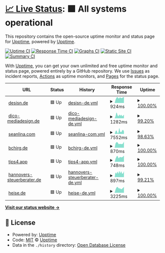 # [📈 Live Status](https://desisn.github.io/upptime/): <!--live status--> **🟩 All systems operational**

This repository contains the open-source uptime monitor and status page for [Upptime](https://upptime.js.org), powered by [Upptime](https://github.com/upptime/upptime).

[![Uptime CI](https://github.com/desisn/upptime/workflows/Uptime%20CI/badge.svg)](https://github.com/desisn/upptime/actions?query=workflow%3A%22Uptime+CI%22)
[![Response Time CI](https://github.com/desisn/upptime/workflows/Response%20Time%20CI/badge.svg)](https://github.com/desisn/upptime/actions?query=workflow%3A%22Response+Time+CI%22)
[![Graphs CI](https://github.com/desisn/upptime/workflows/Graphs%20CI/badge.svg)](https://github.com/desisn/upptime/actions?query=workflow%3A%22Graphs+CI%22)
[![Static Site CI](https://github.com/desisn/upptime/workflows/Static%20Site%20CI/badge.svg)](https://github.com/desisn/upptime/actions?query=workflow%3A%22Static+Site+CI%22)
[![Summary CI](https://github.com/desisn/upptime/workflows/Summary%20CI/badge.svg)](https://github.com/desisn/upptime/actions?query=workflow%3A%22Summary+CI%22)

With [Upptime](https://upptime.js.org), you can get your own unlimited and free uptime monitor and status page, powered entirely by a GitHub repository. We use [Issues](https://github.com/upptime/upptime/issues) as incident reports, [Actions](https://github.com/desisn/upptime/actions) as uptime monitors, and [Pages](https://demo.upptime.js.org) for the status page.

<!--start: status pages-->
<!-- This summary is generated by Upptime (https://github.com/upptime/upptime) -->
<!-- Do not edit this manually, your changes will be overwritten -->
<!-- prettier-ignore -->
| URL | Status | History | Response Time | Uptime |
| --- | ------ | ------- | ------------- | ------ |
| <img alt="" src="https://icons.duckduckgo.com/ip3/desisn.de.ico" height="13"> [desisn.de](https://desisn.de) | 🟩 Up | [desisn-de.yml](https://github.com/desisn/upptime/commits/HEAD/history/desisn-de.yml) | <details><summary><img alt="Response time graph" src="./graphs/desisn-de/response-time-week.png" height="20"> 924ms</summary><br><a href="https://desisn.github.io/upptime/history/desisn-de"><img alt="Response time 833" src="https://img.shields.io/endpoint?url=https%3A%2F%2Fraw.githubusercontent.com%2Fdesisn%2Fupptime%2FHEAD%2Fapi%2Fdesisn-de%2Fresponse-time.json"></a><br><a href="https://desisn.github.io/upptime/history/desisn-de"><img alt="24-hour response time 1296" src="https://img.shields.io/endpoint?url=https%3A%2F%2Fraw.githubusercontent.com%2Fdesisn%2Fupptime%2FHEAD%2Fapi%2Fdesisn-de%2Fresponse-time-day.json"></a><br><a href="https://desisn.github.io/upptime/history/desisn-de"><img alt="7-day response time 924" src="https://img.shields.io/endpoint?url=https%3A%2F%2Fraw.githubusercontent.com%2Fdesisn%2Fupptime%2FHEAD%2Fapi%2Fdesisn-de%2Fresponse-time-week.json"></a><br><a href="https://desisn.github.io/upptime/history/desisn-de"><img alt="30-day response time 888" src="https://img.shields.io/endpoint?url=https%3A%2F%2Fraw.githubusercontent.com%2Fdesisn%2Fupptime%2FHEAD%2Fapi%2Fdesisn-de%2Fresponse-time-month.json"></a><br><a href="https://desisn.github.io/upptime/history/desisn-de"><img alt="1-year response time 858" src="https://img.shields.io/endpoint?url=https%3A%2F%2Fraw.githubusercontent.com%2Fdesisn%2Fupptime%2FHEAD%2Fapi%2Fdesisn-de%2Fresponse-time-year.json"></a></details> | <details><summary><a href="https://desisn.github.io/upptime/history/desisn-de">100.00%</a></summary><a href="https://desisn.github.io/upptime/history/desisn-de"><img alt="All-time uptime 99.98%" src="https://img.shields.io/endpoint?url=https%3A%2F%2Fraw.githubusercontent.com%2Fdesisn%2Fupptime%2FHEAD%2Fapi%2Fdesisn-de%2Fuptime.json"></a><br><a href="https://desisn.github.io/upptime/history/desisn-de"><img alt="24-hour uptime 100.00%" src="https://img.shields.io/endpoint?url=https%3A%2F%2Fraw.githubusercontent.com%2Fdesisn%2Fupptime%2FHEAD%2Fapi%2Fdesisn-de%2Fuptime-day.json"></a><br><a href="https://desisn.github.io/upptime/history/desisn-de"><img alt="7-day uptime 100.00%" src="https://img.shields.io/endpoint?url=https%3A%2F%2Fraw.githubusercontent.com%2Fdesisn%2Fupptime%2FHEAD%2Fapi%2Fdesisn-de%2Fuptime-week.json"></a><br><a href="https://desisn.github.io/upptime/history/desisn-de"><img alt="30-day uptime 100.00%" src="https://img.shields.io/endpoint?url=https%3A%2F%2Fraw.githubusercontent.com%2Fdesisn%2Fupptime%2FHEAD%2Fapi%2Fdesisn-de%2Fuptime-month.json"></a><br><a href="https://desisn.github.io/upptime/history/desisn-de"><img alt="1-year uptime 100.00%" src="https://img.shields.io/endpoint?url=https%3A%2F%2Fraw.githubusercontent.com%2Fdesisn%2Fupptime%2FHEAD%2Fapi%2Fdesisn-de%2Fuptime-year.json"></a></details>
| <img alt="" src="https://icons.duckduckgo.com/ip3/dico-mediadesign.de.ico" height="13"> [dico-mediadesign.de](https://dico-mediadesign.de) | 🟩 Up | [dico-mediadesign-de.yml](https://github.com/desisn/upptime/commits/HEAD/history/dico-mediadesign-de.yml) | <details><summary><img alt="Response time graph" src="./graphs/dico-mediadesign-de/response-time-week.png" height="20"> 1282ms</summary><br><a href="https://desisn.github.io/upptime/history/dico-mediadesign-de"><img alt="Response time 1814" src="https://img.shields.io/endpoint?url=https%3A%2F%2Fraw.githubusercontent.com%2Fdesisn%2Fupptime%2FHEAD%2Fapi%2Fdico-mediadesign-de%2Fresponse-time.json"></a><br><a href="https://desisn.github.io/upptime/history/dico-mediadesign-de"><img alt="24-hour response time 1250" src="https://img.shields.io/endpoint?url=https%3A%2F%2Fraw.githubusercontent.com%2Fdesisn%2Fupptime%2FHEAD%2Fapi%2Fdico-mediadesign-de%2Fresponse-time-day.json"></a><br><a href="https://desisn.github.io/upptime/history/dico-mediadesign-de"><img alt="7-day response time 1282" src="https://img.shields.io/endpoint?url=https%3A%2F%2Fraw.githubusercontent.com%2Fdesisn%2Fupptime%2FHEAD%2Fapi%2Fdico-mediadesign-de%2Fresponse-time-week.json"></a><br><a href="https://desisn.github.io/upptime/history/dico-mediadesign-de"><img alt="30-day response time 1060" src="https://img.shields.io/endpoint?url=https%3A%2F%2Fraw.githubusercontent.com%2Fdesisn%2Fupptime%2FHEAD%2Fapi%2Fdico-mediadesign-de%2Fresponse-time-month.json"></a><br><a href="https://desisn.github.io/upptime/history/dico-mediadesign-de"><img alt="1-year response time 1991" src="https://img.shields.io/endpoint?url=https%3A%2F%2Fraw.githubusercontent.com%2Fdesisn%2Fupptime%2FHEAD%2Fapi%2Fdico-mediadesign-de%2Fresponse-time-year.json"></a></details> | <details><summary><a href="https://desisn.github.io/upptime/history/dico-mediadesign-de">99.20%</a></summary><a href="https://desisn.github.io/upptime/history/dico-mediadesign-de"><img alt="All-time uptime 99.89%" src="https://img.shields.io/endpoint?url=https%3A%2F%2Fraw.githubusercontent.com%2Fdesisn%2Fupptime%2FHEAD%2Fapi%2Fdico-mediadesign-de%2Fuptime.json"></a><br><a href="https://desisn.github.io/upptime/history/dico-mediadesign-de"><img alt="24-hour uptime 100.00%" src="https://img.shields.io/endpoint?url=https%3A%2F%2Fraw.githubusercontent.com%2Fdesisn%2Fupptime%2FHEAD%2Fapi%2Fdico-mediadesign-de%2Fuptime-day.json"></a><br><a href="https://desisn.github.io/upptime/history/dico-mediadesign-de"><img alt="7-day uptime 99.20%" src="https://img.shields.io/endpoint?url=https%3A%2F%2Fraw.githubusercontent.com%2Fdesisn%2Fupptime%2FHEAD%2Fapi%2Fdico-mediadesign-de%2Fuptime-week.json"></a><br><a href="https://desisn.github.io/upptime/history/dico-mediadesign-de"><img alt="30-day uptime 99.54%" src="https://img.shields.io/endpoint?url=https%3A%2F%2Fraw.githubusercontent.com%2Fdesisn%2Fupptime%2FHEAD%2Fapi%2Fdico-mediadesign-de%2Fuptime-month.json"></a><br><a href="https://desisn.github.io/upptime/history/dico-mediadesign-de"><img alt="1-year uptime 99.83%" src="https://img.shields.io/endpoint?url=https%3A%2F%2Fraw.githubusercontent.com%2Fdesisn%2Fupptime%2FHEAD%2Fapi%2Fdico-mediadesign-de%2Fuptime-year.json"></a></details>
| <img alt="" src="https://icons.duckduckgo.com/ip3/seanlina.com.ico" height="13"> [seanlina.com](https://seanlina.com) | 🟩 Up | [seanlina-com.yml](https://github.com/desisn/upptime/commits/HEAD/history/seanlina-com.yml) | <details><summary><img alt="Response time graph" src="./graphs/seanlina-com/response-time-week.png" height="20"> 7552ms</summary><br><a href="https://desisn.github.io/upptime/history/seanlina-com"><img alt="Response time 4740" src="https://img.shields.io/endpoint?url=https%3A%2F%2Fraw.githubusercontent.com%2Fdesisn%2Fupptime%2FHEAD%2Fapi%2Fseanlina-com%2Fresponse-time.json"></a><br><a href="https://desisn.github.io/upptime/history/seanlina-com"><img alt="24-hour response time 14098" src="https://img.shields.io/endpoint?url=https%3A%2F%2Fraw.githubusercontent.com%2Fdesisn%2Fupptime%2FHEAD%2Fapi%2Fseanlina-com%2Fresponse-time-day.json"></a><br><a href="https://desisn.github.io/upptime/history/seanlina-com"><img alt="7-day response time 7552" src="https://img.shields.io/endpoint?url=https%3A%2F%2Fraw.githubusercontent.com%2Fdesisn%2Fupptime%2FHEAD%2Fapi%2Fseanlina-com%2Fresponse-time-week.json"></a><br><a href="https://desisn.github.io/upptime/history/seanlina-com"><img alt="30-day response time 6630" src="https://img.shields.io/endpoint?url=https%3A%2F%2Fraw.githubusercontent.com%2Fdesisn%2Fupptime%2FHEAD%2Fapi%2Fseanlina-com%2Fresponse-time-month.json"></a><br><a href="https://desisn.github.io/upptime/history/seanlina-com"><img alt="1-year response time 5842" src="https://img.shields.io/endpoint?url=https%3A%2F%2Fraw.githubusercontent.com%2Fdesisn%2Fupptime%2FHEAD%2Fapi%2Fseanlina-com%2Fresponse-time-year.json"></a></details> | <details><summary><a href="https://desisn.github.io/upptime/history/seanlina-com">98.63%</a></summary><a href="https://desisn.github.io/upptime/history/seanlina-com"><img alt="All-time uptime 99.89%" src="https://img.shields.io/endpoint?url=https%3A%2F%2Fraw.githubusercontent.com%2Fdesisn%2Fupptime%2FHEAD%2Fapi%2Fseanlina-com%2Fuptime.json"></a><br><a href="https://desisn.github.io/upptime/history/seanlina-com"><img alt="24-hour uptime 100.00%" src="https://img.shields.io/endpoint?url=https%3A%2F%2Fraw.githubusercontent.com%2Fdesisn%2Fupptime%2FHEAD%2Fapi%2Fseanlina-com%2Fuptime-day.json"></a><br><a href="https://desisn.github.io/upptime/history/seanlina-com"><img alt="7-day uptime 98.63%" src="https://img.shields.io/endpoint?url=https%3A%2F%2Fraw.githubusercontent.com%2Fdesisn%2Fupptime%2FHEAD%2Fapi%2Fseanlina-com%2Fuptime-week.json"></a><br><a href="https://desisn.github.io/upptime/history/seanlina-com"><img alt="30-day uptime 99.41%" src="https://img.shields.io/endpoint?url=https%3A%2F%2Fraw.githubusercontent.com%2Fdesisn%2Fupptime%2FHEAD%2Fapi%2Fseanlina-com%2Fuptime-month.json"></a><br><a href="https://desisn.github.io/upptime/history/seanlina-com"><img alt="1-year uptime 99.83%" src="https://img.shields.io/endpoint?url=https%3A%2F%2Fraw.githubusercontent.com%2Fdesisn%2Fupptime%2FHEAD%2Fapi%2Fseanlina-com%2Fuptime-year.json"></a></details>
| <img alt="" src="https://icons.duckduckgo.com/ip3/bchirg.de.ico" height="13"> [bchirg.de](https://bchirg.de) | 🟩 Up | [bchirg-de.yml](https://github.com/desisn/upptime/commits/HEAD/history/bchirg-de.yml) | <details><summary><img alt="Response time graph" src="./graphs/bchirg-de/response-time-week.png" height="20"> 870ms</summary><br><a href="https://desisn.github.io/upptime/history/bchirg-de"><img alt="Response time 932" src="https://img.shields.io/endpoint?url=https%3A%2F%2Fraw.githubusercontent.com%2Fdesisn%2Fupptime%2FHEAD%2Fapi%2Fbchirg-de%2Fresponse-time.json"></a><br><a href="https://desisn.github.io/upptime/history/bchirg-de"><img alt="24-hour response time 1020" src="https://img.shields.io/endpoint?url=https%3A%2F%2Fraw.githubusercontent.com%2Fdesisn%2Fupptime%2FHEAD%2Fapi%2Fbchirg-de%2Fresponse-time-day.json"></a><br><a href="https://desisn.github.io/upptime/history/bchirg-de"><img alt="7-day response time 870" src="https://img.shields.io/endpoint?url=https%3A%2F%2Fraw.githubusercontent.com%2Fdesisn%2Fupptime%2FHEAD%2Fapi%2Fbchirg-de%2Fresponse-time-week.json"></a><br><a href="https://desisn.github.io/upptime/history/bchirg-de"><img alt="30-day response time 828" src="https://img.shields.io/endpoint?url=https%3A%2F%2Fraw.githubusercontent.com%2Fdesisn%2Fupptime%2FHEAD%2Fapi%2Fbchirg-de%2Fresponse-time-month.json"></a><br><a href="https://desisn.github.io/upptime/history/bchirg-de"><img alt="1-year response time 918" src="https://img.shields.io/endpoint?url=https%3A%2F%2Fraw.githubusercontent.com%2Fdesisn%2Fupptime%2FHEAD%2Fapi%2Fbchirg-de%2Fresponse-time-year.json"></a></details> | <details><summary><a href="https://desisn.github.io/upptime/history/bchirg-de">100.00%</a></summary><a href="https://desisn.github.io/upptime/history/bchirg-de"><img alt="All-time uptime 99.97%" src="https://img.shields.io/endpoint?url=https%3A%2F%2Fraw.githubusercontent.com%2Fdesisn%2Fupptime%2FHEAD%2Fapi%2Fbchirg-de%2Fuptime.json"></a><br><a href="https://desisn.github.io/upptime/history/bchirg-de"><img alt="24-hour uptime 100.00%" src="https://img.shields.io/endpoint?url=https%3A%2F%2Fraw.githubusercontent.com%2Fdesisn%2Fupptime%2FHEAD%2Fapi%2Fbchirg-de%2Fuptime-day.json"></a><br><a href="https://desisn.github.io/upptime/history/bchirg-de"><img alt="7-day uptime 100.00%" src="https://img.shields.io/endpoint?url=https%3A%2F%2Fraw.githubusercontent.com%2Fdesisn%2Fupptime%2FHEAD%2Fapi%2Fbchirg-de%2Fuptime-week.json"></a><br><a href="https://desisn.github.io/upptime/history/bchirg-de"><img alt="30-day uptime 100.00%" src="https://img.shields.io/endpoint?url=https%3A%2F%2Fraw.githubusercontent.com%2Fdesisn%2Fupptime%2FHEAD%2Fapi%2Fbchirg-de%2Fuptime-month.json"></a><br><a href="https://desisn.github.io/upptime/history/bchirg-de"><img alt="1-year uptime 99.94%" src="https://img.shields.io/endpoint?url=https%3A%2F%2Fraw.githubusercontent.com%2Fdesisn%2Fupptime%2FHEAD%2Fapi%2Fbchirg-de%2Fuptime-year.json"></a></details>
| <img alt="" src="https://icons.duckduckgo.com/ip3/tips4.app.ico" height="13"> [tips4.app](https://tips4.app) | 🟩 Up | [tips4-app.yml](https://github.com/desisn/upptime/commits/HEAD/history/tips4-app.yml) | <details><summary><img alt="Response time graph" src="./graphs/tips4-app/response-time-week.png" height="20"> 748ms</summary><br><a href="https://desisn.github.io/upptime/history/tips4-app"><img alt="Response time 688" src="https://img.shields.io/endpoint?url=https%3A%2F%2Fraw.githubusercontent.com%2Fdesisn%2Fupptime%2FHEAD%2Fapi%2Ftips4-app%2Fresponse-time.json"></a><br><a href="https://desisn.github.io/upptime/history/tips4-app"><img alt="24-hour response time 923" src="https://img.shields.io/endpoint?url=https%3A%2F%2Fraw.githubusercontent.com%2Fdesisn%2Fupptime%2FHEAD%2Fapi%2Ftips4-app%2Fresponse-time-day.json"></a><br><a href="https://desisn.github.io/upptime/history/tips4-app"><img alt="7-day response time 748" src="https://img.shields.io/endpoint?url=https%3A%2F%2Fraw.githubusercontent.com%2Fdesisn%2Fupptime%2FHEAD%2Fapi%2Ftips4-app%2Fresponse-time-week.json"></a><br><a href="https://desisn.github.io/upptime/history/tips4-app"><img alt="30-day response time 711" src="https://img.shields.io/endpoint?url=https%3A%2F%2Fraw.githubusercontent.com%2Fdesisn%2Fupptime%2FHEAD%2Fapi%2Ftips4-app%2Fresponse-time-month.json"></a><br><a href="https://desisn.github.io/upptime/history/tips4-app"><img alt="1-year response time 699" src="https://img.shields.io/endpoint?url=https%3A%2F%2Fraw.githubusercontent.com%2Fdesisn%2Fupptime%2FHEAD%2Fapi%2Ftips4-app%2Fresponse-time-year.json"></a></details> | <details><summary><a href="https://desisn.github.io/upptime/history/tips4-app">100.00%</a></summary><a href="https://desisn.github.io/upptime/history/tips4-app"><img alt="All-time uptime 99.98%" src="https://img.shields.io/endpoint?url=https%3A%2F%2Fraw.githubusercontent.com%2Fdesisn%2Fupptime%2FHEAD%2Fapi%2Ftips4-app%2Fuptime.json"></a><br><a href="https://desisn.github.io/upptime/history/tips4-app"><img alt="24-hour uptime 100.00%" src="https://img.shields.io/endpoint?url=https%3A%2F%2Fraw.githubusercontent.com%2Fdesisn%2Fupptime%2FHEAD%2Fapi%2Ftips4-app%2Fuptime-day.json"></a><br><a href="https://desisn.github.io/upptime/history/tips4-app"><img alt="7-day uptime 100.00%" src="https://img.shields.io/endpoint?url=https%3A%2F%2Fraw.githubusercontent.com%2Fdesisn%2Fupptime%2FHEAD%2Fapi%2Ftips4-app%2Fuptime-week.json"></a><br><a href="https://desisn.github.io/upptime/history/tips4-app"><img alt="30-day uptime 100.00%" src="https://img.shields.io/endpoint?url=https%3A%2F%2Fraw.githubusercontent.com%2Fdesisn%2Fupptime%2FHEAD%2Fapi%2Ftips4-app%2Fuptime-month.json"></a><br><a href="https://desisn.github.io/upptime/history/tips4-app"><img alt="1-year uptime 100.00%" src="https://img.shields.io/endpoint?url=https%3A%2F%2Fraw.githubusercontent.com%2Fdesisn%2Fupptime%2FHEAD%2Fapi%2Ftips4-app%2Fuptime-year.json"></a></details>
| <img alt="" src="https://icons.duckduckgo.com/ip3/hannovers-steuerberater.de.ico" height="13"> [hannovers-steuerberater.de](https://hannovers-steuerberater.de) | 🟩 Up | [hannovers-steuerberater-de.yml](https://github.com/desisn/upptime/commits/HEAD/history/hannovers-steuerberater-de.yml) | <details><summary><img alt="Response time graph" src="./graphs/hannovers-steuerberater-de/response-time-week.png" height="20"> 897ms</summary><br><a href="https://desisn.github.io/upptime/history/hannovers-steuerberater-de"><img alt="Response time 881" src="https://img.shields.io/endpoint?url=https%3A%2F%2Fraw.githubusercontent.com%2Fdesisn%2Fupptime%2FHEAD%2Fapi%2Fhannovers-steuerberater-de%2Fresponse-time.json"></a><br><a href="https://desisn.github.io/upptime/history/hannovers-steuerberater-de"><img alt="24-hour response time 1054" src="https://img.shields.io/endpoint?url=https%3A%2F%2Fraw.githubusercontent.com%2Fdesisn%2Fupptime%2FHEAD%2Fapi%2Fhannovers-steuerberater-de%2Fresponse-time-day.json"></a><br><a href="https://desisn.github.io/upptime/history/hannovers-steuerberater-de"><img alt="7-day response time 897" src="https://img.shields.io/endpoint?url=https%3A%2F%2Fraw.githubusercontent.com%2Fdesisn%2Fupptime%2FHEAD%2Fapi%2Fhannovers-steuerberater-de%2Fresponse-time-week.json"></a><br><a href="https://desisn.github.io/upptime/history/hannovers-steuerberater-de"><img alt="30-day response time 825" src="https://img.shields.io/endpoint?url=https%3A%2F%2Fraw.githubusercontent.com%2Fdesisn%2Fupptime%2FHEAD%2Fapi%2Fhannovers-steuerberater-de%2Fresponse-time-month.json"></a><br><a href="https://desisn.github.io/upptime/history/hannovers-steuerberater-de"><img alt="1-year response time 863" src="https://img.shields.io/endpoint?url=https%3A%2F%2Fraw.githubusercontent.com%2Fdesisn%2Fupptime%2FHEAD%2Fapi%2Fhannovers-steuerberater-de%2Fresponse-time-year.json"></a></details> | <details><summary><a href="https://desisn.github.io/upptime/history/hannovers-steuerberater-de">99.21%</a></summary><a href="https://desisn.github.io/upptime/history/hannovers-steuerberater-de"><img alt="All-time uptime 99.51%" src="https://img.shields.io/endpoint?url=https%3A%2F%2Fraw.githubusercontent.com%2Fdesisn%2Fupptime%2FHEAD%2Fapi%2Fhannovers-steuerberater-de%2Fuptime.json"></a><br><a href="https://desisn.github.io/upptime/history/hannovers-steuerberater-de"><img alt="24-hour uptime 100.00%" src="https://img.shields.io/endpoint?url=https%3A%2F%2Fraw.githubusercontent.com%2Fdesisn%2Fupptime%2FHEAD%2Fapi%2Fhannovers-steuerberater-de%2Fuptime-day.json"></a><br><a href="https://desisn.github.io/upptime/history/hannovers-steuerberater-de"><img alt="7-day uptime 99.21%" src="https://img.shields.io/endpoint?url=https%3A%2F%2Fraw.githubusercontent.com%2Fdesisn%2Fupptime%2FHEAD%2Fapi%2Fhannovers-steuerberater-de%2Fuptime-week.json"></a><br><a href="https://desisn.github.io/upptime/history/hannovers-steuerberater-de"><img alt="30-day uptime 99.55%" src="https://img.shields.io/endpoint?url=https%3A%2F%2Fraw.githubusercontent.com%2Fdesisn%2Fupptime%2FHEAD%2Fapi%2Fhannovers-steuerberater-de%2Fuptime-month.json"></a><br><a href="https://desisn.github.io/upptime/history/hannovers-steuerberater-de"><img alt="1-year uptime 98.75%" src="https://img.shields.io/endpoint?url=https%3A%2F%2Fraw.githubusercontent.com%2Fdesisn%2Fupptime%2FHEAD%2Fapi%2Fhannovers-steuerberater-de%2Fuptime-year.json"></a></details>
| <img alt="" src="https://icons.duckduckgo.com/ip3/heise.de.ico" height="13"> [heise.de](https://heise.de) | 🟩 Up | [heise-de.yml](https://github.com/desisn/upptime/commits/HEAD/history/heise-de.yml) | <details><summary><img alt="Response time graph" src="./graphs/heise-de/response-time-week.png" height="20"> 3225ms</summary><br><a href="https://desisn.github.io/upptime/history/heise-de"><img alt="Response time 3049" src="https://img.shields.io/endpoint?url=https%3A%2F%2Fraw.githubusercontent.com%2Fdesisn%2Fupptime%2FHEAD%2Fapi%2Fheise-de%2Fresponse-time.json"></a><br><a href="https://desisn.github.io/upptime/history/heise-de"><img alt="24-hour response time 4228" src="https://img.shields.io/endpoint?url=https%3A%2F%2Fraw.githubusercontent.com%2Fdesisn%2Fupptime%2FHEAD%2Fapi%2Fheise-de%2Fresponse-time-day.json"></a><br><a href="https://desisn.github.io/upptime/history/heise-de"><img alt="7-day response time 3225" src="https://img.shields.io/endpoint?url=https%3A%2F%2Fraw.githubusercontent.com%2Fdesisn%2Fupptime%2FHEAD%2Fapi%2Fheise-de%2Fresponse-time-week.json"></a><br><a href="https://desisn.github.io/upptime/history/heise-de"><img alt="30-day response time 3027" src="https://img.shields.io/endpoint?url=https%3A%2F%2Fraw.githubusercontent.com%2Fdesisn%2Fupptime%2FHEAD%2Fapi%2Fheise-de%2Fresponse-time-month.json"></a><br><a href="https://desisn.github.io/upptime/history/heise-de"><img alt="1-year response time 3068" src="https://img.shields.io/endpoint?url=https%3A%2F%2Fraw.githubusercontent.com%2Fdesisn%2Fupptime%2FHEAD%2Fapi%2Fheise-de%2Fresponse-time-year.json"></a></details> | <details><summary><a href="https://desisn.github.io/upptime/history/heise-de">100.00%</a></summary><a href="https://desisn.github.io/upptime/history/heise-de"><img alt="All-time uptime 99.97%" src="https://img.shields.io/endpoint?url=https%3A%2F%2Fraw.githubusercontent.com%2Fdesisn%2Fupptime%2FHEAD%2Fapi%2Fheise-de%2Fuptime.json"></a><br><a href="https://desisn.github.io/upptime/history/heise-de"><img alt="24-hour uptime 100.00%" src="https://img.shields.io/endpoint?url=https%3A%2F%2Fraw.githubusercontent.com%2Fdesisn%2Fupptime%2FHEAD%2Fapi%2Fheise-de%2Fuptime-day.json"></a><br><a href="https://desisn.github.io/upptime/history/heise-de"><img alt="7-day uptime 100.00%" src="https://img.shields.io/endpoint?url=https%3A%2F%2Fraw.githubusercontent.com%2Fdesisn%2Fupptime%2FHEAD%2Fapi%2Fheise-de%2Fuptime-week.json"></a><br><a href="https://desisn.github.io/upptime/history/heise-de"><img alt="30-day uptime 100.00%" src="https://img.shields.io/endpoint?url=https%3A%2F%2Fraw.githubusercontent.com%2Fdesisn%2Fupptime%2FHEAD%2Fapi%2Fheise-de%2Fuptime-month.json"></a><br><a href="https://desisn.github.io/upptime/history/heise-de"><img alt="1-year uptime 100.00%" src="https://img.shields.io/endpoint?url=https%3A%2F%2Fraw.githubusercontent.com%2Fdesisn%2Fupptime%2FHEAD%2Fapi%2Fheise-de%2Fuptime-year.json"></a></details>

<!--end: status pages-->

[**Visit our status website →**](https://desisn.github.io/upptime/)

## 📄 License

- Powered by: [Upptime](https://github.com/upptime/upptime)
- Code: [MIT](./LICENSE) © [Upptime](https://upptime.js.org)
- Data in the `./history` directory: [Open Database License](https://opendatacommons.org/licenses/odbl/1-0/)
